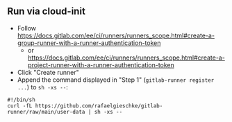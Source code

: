 ## Run via cloud-init

- Follow <https://docs.gitlab.com/ee/ci/runners/runners_scope.html#create-a-group-runner-with-a-runner-authentication-token>
  - or <https://docs.gitlab.com/ee/ci/runners/runners_scope.html#create-a-project-runner-with-a-runner-authentication-token>
- Click "Create runner"
- Append the command displayed in "Step 1" (`gitlab-runner register ...`) to `sh -xs --`:

```
#!/bin/sh
curl -fL https://github.com/rafaelgieschke/gitlab-runner/raw/main/user-data | sh -xs -- 
```
